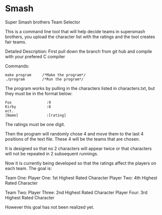 # Smash
Super Smash brothers Team Selector

This is a command line tool that will help decide teams in supersmash brothers, you upload the character list with the ratings
and the tool creates fair teams.

Detailed Description:
First pull down the branch from git hub and compile with your prefered C compiler

Commands:

    make program     /*Make the program*/
    ./program        /*Run the program*/

The program works by pulling in the characters listed in characters.txt, but they must be in 
the format below:

    Fox                :9
    Kirby              :8
    ect.  
    [Name]             :[rating]


The ratings must be one digit.

Then the program will randomly chose 4 and move them to the last 4 positions
of the text file.  These 4 will be the teams that are chosen.

It is designed so that no 2 characters will appear twice or that characters will 
not be repeated in 2 subsequent runnings.

Now it is currently being developed so that the ratings affect the players on each team.
The goal is:

Team One:
Player One:     1st Highest Rated Character
Player Two:     4th Highest Rated Character

Team Two:
Player Three:   2nd Highest Rated Character
Player Four:    3rd Highest Rated Character


However this goal has not been realized yet.

